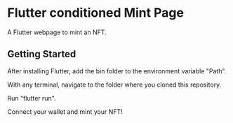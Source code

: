 # Flutter conditioned Mint Page

A Flutter webpage to mint an NFT.

## Getting Started

After installing Flutter, add the bin folder to the environment variable "Path".

With any terminal, navigate to the folder where you cloned this repository.

Run "flutter run".

Connect your wallet and mint your NFT!
